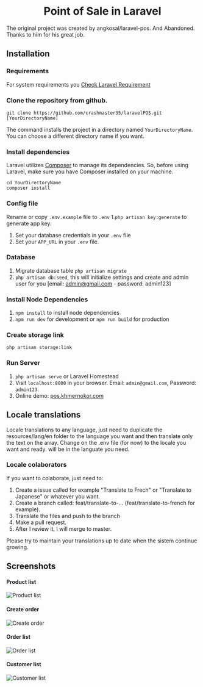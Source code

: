 <p align="center">
    <h1 align="center">Point of Sale in Laravel</h1>
</p>

The original project was created by angkosal/laravel-pos. And Abandoned. Thanks to him for his great job.

## Installation

### Requirements

For system requirements you [Check Laravel Requirement](https://laravel.com/docs/9.x/deployment#server-requirements)

### Clone the repository from github.

    git clone https://github.com/crashmaster35/laravelPOS.git [YourDirectoryName]

The command installs the project in a directory named `YourDirectoryName`. You can choose a different
directory name if you want.

### Install dependencies

Laravel utilizes [Composer](https://getcomposer.org/) to manage its dependencies. So, before using Laravel, make sure you have Composer installed on your machine.

    cd YourDirectoryName
    composer install

### Config file

Rename or copy `.env.example` file to `.env` 1.`php artisan key:generate` to generate app key.

1. Set your database credentials in your `.env` file
1. Set your `APP_URL` in your `.env` file.

### Database

1. Migrate database table `php artisan migrate`
1. `php artisan db:seed`, this will initialize settings and create and admin user for you [email: admin@gmail.com  - password: admin123]

### Install Node Dependencies

1. `npm install` to install node dependencies
1. `npm run dev` for development or `npm run build` for production

### Create storage link

`php artisan storage:link`

### Run Server

1. `php artisan serve` or Laravel Homestead
1. Visit `localhost:8000` in your browser. Email: `admin@gmail.com`, Password: `admin123`.
1. Online demo: [pos.khmernokor.com](https://pos.khmernokor.com/)

## Locale translations

Locale translations to any language, just need to duplicate the resources/lang/en folder to the language you want and then translate only the text on the array. Change on the .env file (for now) to the locale you want and ready. will be in the languate you need.

### Locale colaborators

If you want to colaborate, just need to:

1. Create a issue called for example "Translate to Frech" or "Translate to Japanese" or whatever you want. 
2. Create a branch called: feat/translate-to-... (feat/translate-to-french for example).
3. Translate the files and push to the branch
4. Make a pull request.
5. After I review it, I will merge to master. 

Please try to maintain your translations up to date when the sistem continue growing.

## Screenshots

#### Product list

![Product list](https://raw.githubusercontent.com/angkosal/laravel-pos/master/screenshots/products_list.png)

#### Create order

![Create order](https://raw.githubusercontent.com/angkosal/laravel-pos/master/screenshots/pos.png)

#### Order list

![Order list](https://raw.githubusercontent.com/angkosal/laravel-pos/master/screenshots/order_list.png)

#### Customer list

![Customer list](https://raw.githubusercontent.com/angkosal/laravel-pos/master/screenshots/customer_list.png)
